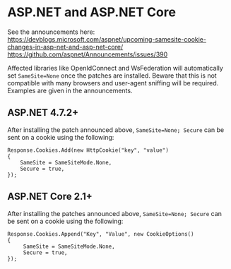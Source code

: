 # ASP.NET and ASP.NET Core

See the announcements here: <br>
https://devblogs.microsoft.com/aspnet/upcoming-samesite-cookie-changes-in-asp-net-and-asp-net-core/ <br>
https://github.com/aspnet/Announcements/issues/390 <br>

Affected libraries like OpenIdConnect and WsFederation will automatically set `SameSite=None` once the patches are installed. Beware that this is not compatible with many browsers and user-agent sniffing will be required. Examples are given in the announcements.

## ASP.NET 4.7.2+
After installing the patch announced above, `SameSite=None; Secure` can be sent on a cookie using the following:
```
Response.Cookies.Add(new HttpCookie("key", "value")
{
    SameSite = SameSiteMode.None,
    Secure = true,
});
```


## ASP.NET Core 2.1+
After installing the patches announced above, `SameSite=None; Secure` can be sent on a cookie using the following:
```
Response.Cookies.Append("Key", "Value", new CookieOptions()
{
     SameSite = SameSiteMode.None,
     Secure = true,
});
```

